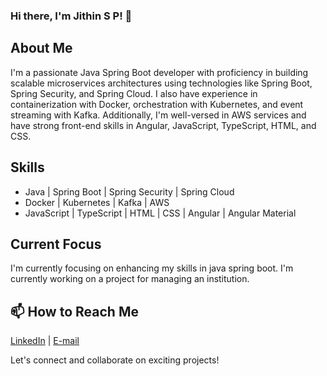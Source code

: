 
<!---
- 👋 Hi, I’m @jithinsp
- 👀 I’m interested in ...
- 🌱 I’m currently learning ...
- 💞️ I’m looking to collaborate on ...
- 📫 How to reach me ...

jithinsp/jithinsp is a ✨ special ✨ repository because its `README.md` (this file) appears on your GitHub profile.
You can click the Preview link to take a look at your changes.
--->
### Hi there, I'm Jithin S P! 👋

## About Me
I'm a passionate Java Spring Boot developer with proficiency in building scalable microservices architectures using technologies like Spring Boot, Spring Security, and Spring Cloud. I also have experience in containerization with Docker, orchestration with Kubernetes, and event streaming with Kafka. Additionally, I'm well-versed in AWS services and have strong front-end skills in Angular, JavaScript, TypeScript, HTML, and CSS.

## Skills
- Java | Spring Boot | Spring Security | Spring Cloud
- Docker | Kubernetes | Kafka | AWS
- JavaScript | TypeScript | HTML | CSS | Angular | Angular Material

## Current Focus
I'm currently focusing on enhancing my skills in java spring boot. I'm currently working on a project for managing an institution.

## 📫 How to Reach Me
[LinkedIn](www.linkedin.com/in/jithin-sp) | [E-mail](jithinsp001@gmail.com) 

Let's connect and collaborate on exciting projects!
